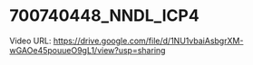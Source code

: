 # 700740448_NNDL_ICP4

Video URL: https://drive.google.com/file/d/1NU1vbaiAsbgrXM-wGAOe45pouueO9gL1/view?usp=sharing
